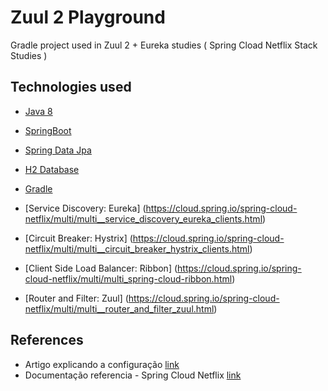 # Zuul 2 Playground

 Gradle project used in Zuul 2 + Eureka studies ( Spring Cload Netflix Stack Studies )

## Technologies used

* [Java 8](https://docs.oracle.com/javase/8/docs/api/)
* [SpringBoot](https://docs.spring.io/spring-boot/docs/current-SNAPSHOT/reference/htmlsingle/)
* [Spring Data Jpa](https://docs.spring.io/spring-data/jpa/docs/current/reference/html/)
* [H2 Database](http://www.h2database.com/html/main.html)
* [Gradle](https://gradle.org/)

* [Service Discovery: Eureka] (https://cloud.spring.io/spring-cloud-netflix/multi/multi__service_discovery_eureka_clients.html)
* [Circuit Breaker: Hystrix] (https://cloud.spring.io/spring-cloud-netflix/multi/multi__circuit_breaker_hystrix_clients.html)
* [Client Side Load Balancer: Ribbon] (https://cloud.spring.io/spring-cloud-netflix/multi/multi_spring-cloud-ribbon.html)
* [Router and Filter: Zuul] (https://cloud.spring.io/spring-cloud-netflix/multi/multi__router_and_filter_zuul.html)

## References

* Artigo explicando a configuração [link](https://medium.com/@bdias.ti/criando-arquitetura-microservi%C3%A7o-utilizando-spring-boot-9973f7d16591)
* Documentação referencia - Spring Cloud Netflix [link](https://cloud.spring.io/spring-cloud-netflix/reference/html/)